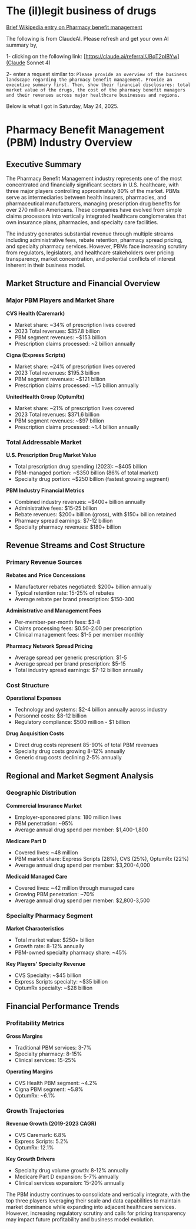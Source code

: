 The (il)legit business of drugs
====

[Brief Wikipedia entry on Pharmacy benefit management
](https://en.wikipedia.org/wiki/Pharmacy_benefit_management)

The following is from ClaudeAI. Please refresh and get your own AI summary by,

1- clicking on the following link:
[https://claude.ai/referral/JBqT2pIBYw](Claude Sonnet 4)

2- enter a request similar to: 
`Please provide an overview of the business landscape regarding the pharmacy benefit management. Provide an executive summary first. Then, show their financial disclosures: total market value of the drugs, the cost of the pharmacy benefit managers and their revenues across major healthcare businesses and regions.` 

Below is what I got in Saturday, May 24, 2025.

# Pharmacy Benefit Management (PBM) Industry Overview

## Executive Summary

The Pharmacy Benefit Management industry represents one of the most concentrated and financially significant sectors in U.S. healthcare, with three major players controlling approximately 80% of the market. PBMs serve as intermediaries between health insurers, pharmacies, and pharmaceutical manufacturers, managing prescription drug benefits for over 270 million Americans. These companies have evolved from simple claims processors into vertically integrated healthcare conglomerates that own insurance plans, pharmacies, and specialty care facilities.

The industry generates substantial revenue through multiple streams including administrative fees, rebate retention, pharmacy spread pricing, and specialty pharmacy services. However, PBMs face increasing scrutiny from regulators, legislators, and healthcare stakeholders over pricing transparency, market concentration, and potential conflicts of interest inherent in their business model.

## Market Structure and Financial Overview

### Major PBM Players and Market Share

**CVS Health (Caremark)**
- Market share: ~34% of prescription lives covered
- 2023 Total revenues: $357.8 billion
- PBM segment revenues: ~$153 billion
- Prescription claims processed: ~2 billion annually

**Cigna (Express Scripts)**  
- Market share: ~24% of prescription lives covered
- 2023 Total revenues: $195.3 billion
- PBM segment revenues: ~$121 billion
- Prescription claims processed: ~1.5 billion annually

**UnitedHealth Group (OptumRx)**
- Market share: ~21% of prescription lives covered  
- 2023 Total revenues: $371.6 billion
- PBM segment revenues: ~$97 billion
- Prescription claims processed: ~1.4 billion annually

### Total Addressable Market

**U.S. Prescription Drug Market Value**
- Total prescription drug spending (2023): ~$405 billion
- PBM-managed portion: ~$350 billion (86% of total market)
- Specialty drug portion: ~$250 billion (fastest growing segment)

**PBM Industry Financial Metrics**
- Combined industry revenues: ~$400+ billion annually
- Administrative fees: $15-25 billion
- Rebate revenues: $200+ billion (gross), with $150+ billion retained
- Pharmacy spread earnings: $7-12 billion
- Specialty pharmacy revenues: $180+ billion

## Revenue Streams and Cost Structure

### Primary Revenue Sources

**Rebates and Price Concessions**
- Manufacturer rebates negotiated: $200+ billion annually
- Typical retention rate: 15-25% of rebates
- Average rebate per brand prescription: $150-300

**Administrative and Management Fees**
- Per-member-per-month fees: $3-8
- Claims processing fees: $0.50-2.00 per prescription
- Clinical management fees: $1-5 per member monthly

**Pharmacy Network Spread Pricing**
- Average spread per generic prescription: $1-5
- Average spread per brand prescription: $5-15
- Total industry spread earnings: $7-12 billion annually

### Cost Structure

**Operational Expenses**
- Technology and systems: $2-4 billion annually across industry
- Personnel costs: $8-12 billion
- Regulatory compliance: $500 million - $1 billion

**Drug Acquisition Costs**
- Direct drug costs represent 85-90% of total PBM revenues
- Specialty drug costs growing 8-12% annually
- Generic drug costs declining 2-5% annually

## Regional and Market Segment Analysis

### Geographic Distribution

**Commercial Insurance Market**
- Employer-sponsored plans: 180 million lives
- PBM penetration: ~95%
- Average annual drug spend per member: $1,400-1,800

**Medicare Part D**
- Covered lives: ~48 million
- PBM market share: Express Scripts (28%), CVS (25%), OptumRx (22%)
- Average annual drug spend per member: $3,200-4,000

**Medicaid Managed Care**
- Covered lives: ~42 million through managed care
- Growing PBM penetration: ~70%
- Average annual drug spend per member: $2,800-3,500

### Specialty Pharmacy Segment

**Market Characteristics**
- Total market value: $250+ billion
- Growth rate: 8-12% annually
- PBM-owned specialty pharmacy share: ~45%

**Key Players' Specialty Revenue**
- CVS Specialty: ~$45 billion
- Express Scripts specialty: ~$35 billion  
- OptumRx specialty: ~$28 billion

## Financial Performance Trends

### Profitability Metrics

**Gross Margins**
- Traditional PBM services: 3-7%
- Specialty pharmacy: 8-15%
- Clinical services: 15-25%

**Operating Margins**
- CVS Health PBM segment: ~4.2%
- Cigna PBM segment: ~5.8%
- OptumRx: ~6.1%

### Growth Trajectories

**Revenue Growth (2019-2023 CAGR)**
- CVS Caremark: 6.8%
- Express Scripts: 5.2%
- OptumRx: 12.1%

**Key Growth Drivers**
- Specialty drug volume growth: 8-12% annually
- Medicare Part D expansion: 5-7% annually
- Clinical services expansion: 15-20% annually

The PBM industry continues to consolidate and vertically integrate, with the top three players leveraging their scale and data capabilities to maintain market dominance while expanding into adjacent healthcare services. However, increasing regulatory scrutiny and calls for pricing transparency may impact future profitability and business model evolution.